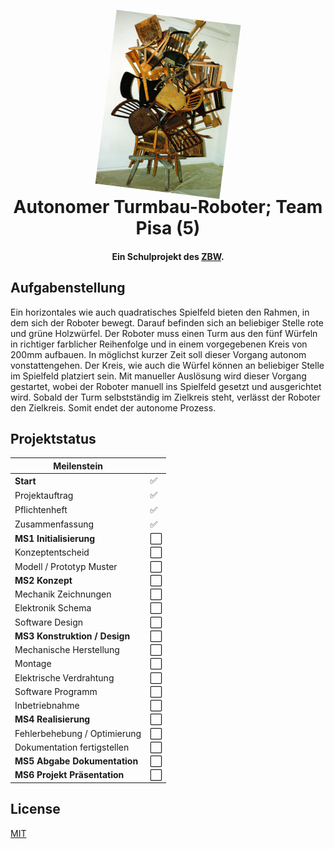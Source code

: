 <h1 align="center">
  <br>
  <img src="./Dokumentation/Bilder/Chaos_Turm.jpg" width="200" style="transform:rotate(7deg);">
  <br>
  Autonomer Turmbau-Roboter; Team Pisa (5)
  <br>
</h1>

<h4 align="center">Ein Schulprojekt des <a href="https://www.zbw.ch/" target="_blank">ZBW</a>.</h4>

## Aufgabenstellung
Ein horizontales wie auch quadratisches Spielfeld bieten den Rahmen, in dem sich der Roboter bewegt. Darauf befinden sich an beliebiger Stelle rote und grüne Holzwürfel. Der Roboter muss einen Turm aus den fünf Würfeln in richtiger farblicher Reihenfolge und in einem vorgegebenen Kreis von 200mm aufbauen. In möglichst kurzer Zeit soll dieser Vorgang autonom vonstattengehen. Der Kreis, wie auch die Würfel können an beliebiger Stelle im Spielfeld platziert sein. Mit manueller Auslösung wird dieser Vorgang gestartet, wobei der Roboter manuell ins Spielfeld gesetzt und ausgerichtet wird. Sobald der Turm selbstständig im Zielkreis steht, verlässt der Roboter den Zielkreis. Somit endet der autonome Prozess.

## Projektstatus

|Meilenstein||
|-|-|
|**Start**|✅|
|Projektauftrag|✅|
|Pflichtenheft|✅|
|Zusammenfassung|✅|
|**MS1 Initialisierung**|⬜|
|Konzeptentscheid|⬜|
|Modell / Prototyp Muster|⬜|
|**MS2 Konzept**|⬜|
|Mechanik Zeichnungen|⬜|
|Elektronik Schema|⬜|
|Software Design|⬜|
|**MS3 Konstruktion / Design**|⬜|
|Mechanische Herstellung|⬜|
|Montage|⬜|
|Elektrische Verdrahtung |⬜|
|Software Programm|⬜|
|Inbetriebnahme|⬜|
|**MS4 Realisierung**|⬜|
|Fehlerbehebung / Optimierung|⬜|
|Dokumentation fertigstellen|⬜|
|**MS5 Abgabe Dokumentation**|⬜|
|**MS6 Projekt Präsentation**|⬜|

## License

[MIT](https://choosealicense.com/licenses/mit/)

